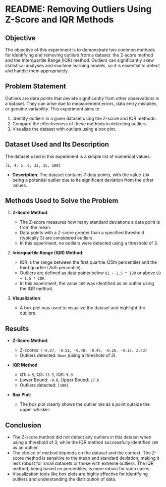 # README: Removing Outliers Using Z-Score and IQR Methods

## Objective
The objective of this experiment is to demonstrate two common methods for identifying and removing outliers from a dataset: the Z-score method and the Interquartile Range (IQR) method. Outliers can significantly skew statistical analyses and machine learning models, so it is essential to detect and handle them appropriately.

## Problem Statement
Outliers are data points that deviate significantly from other observations in a dataset. They can arise due to measurement errors, data entry mistakes, or genuine variability. This experiment aims to:
1. Identify outliers in a given dataset using the Z-score and IQR methods.
2. Compare the effectiveness of these methods in detecting outliers.
3. Visualize the dataset with outliers using a box plot.

## Dataset Used and Its Description
The dataset used in this experiment is a simple list of numerical values:
```
[2, 4, 5, 6, 12, 15, 100]
```
- **Description**: The dataset contains 7 data points, with the value `100` being a potential outlier due to its significant deviation from the other values.

## Methods Used to Solve the Problem
1. **Z-Score Method**:
   - The Z-score measures how many standard deviations a data point is from the mean.
   - Data points with a Z-score greater than a specified threshold (typically 3) are considered outliers.
   - In this experiment, no outliers were detected using a threshold of 3.

2. **Interquartile Range (IQR) Method**:
   - IQR is the range between the first quartile (25th percentile) and the third quartile (75th percentile).
   - Outliers are defined as data points below `Q1 - 1.5 * IQR` or above `Q3 + 1.5 * IQR`.
   - In this experiment, the value `100` was identified as an outlier using the IQR method.

3. **Visualization**:
   - A box plot was used to visualize the dataset and highlight the outliers.

## Results
- **Z-Score Method**:
  - Z-scores: `[-0.57, -0.51, -0.48, -0.45, -0.26, -0.17, 2.43]`
  - Outliers detected: `None` (using a threshold of 3).

- **IQR Method**:
  - Q1: `4.5`, Q3: `13.5`, IQR: `9.0`
  - Lower Bound: `-9.0`, Upper Bound: `27.0`
  - Outliers detected: `[100]`

- **Box Plot**:
  - The box plot clearly shows the outlier `100` as a point outside the upper whisker.

## Conclusion
- The Z-score method did not detect any outliers in this dataset when using a threshold of 3, while the IQR method successfully identified `100` as an outlier.
- The choice of method depends on the dataset and the context. The Z-score method is sensitive to the mean and standard deviation, making it less robust for small datasets or those with extreme outliers. The IQR method, being based on percentiles, is more robust for such cases.
- Visualization tools like box plots are highly effective for identifying outliers and understanding the distribution of data.
